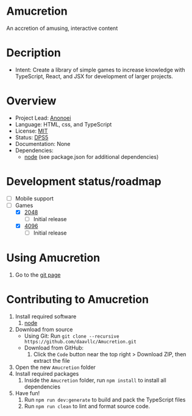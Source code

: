# Amucretion

An accretion of amusing, interactive content

# Decription <span id="amucretion-description"></span>

-   Intent: Create a library of simple games to increase knowledge with TypeScript, React, and JSX for development of larger projects.

# Overview <span id="amucretion-overview"></span>

-   Project Lead: [Anonoei](https://github.com/Anonoei)
-   Language: HTML, css, and TypeScript
-   License: [MIT](https://mit-license.org/)
-   Status: [DPS5](https://daav.us/dps)
-   Documentation: None
-   Dependencies:
    -   [node](https://nodejs.org/en/download/) (see package.json for additional dependencies)

# Development status/roadmap <span id="amucretion-development">

-   [ ] Mobile support
-   [ ] Games
    -   [x] [2048](https://daavllc.github.io/Amucretion//dist/html/2048.html)
        -   [ ] Initial release
    -   [x] [4096](https://daavllc.github.io/Amucretion//dist/html/4096.html)
        -   [ ] Initial release

# Using Amucretion <span id="using-amucretion"></span>

1. Go to the [git page](https://daavllc.github.io/Amucretion)

# Contributing to Amucretion <span id="contribute-amucretion"></span>

1.  Install required software
    1. [node](https://nodejs.org/en/download/)
2.  Download from source
    -   Using Git: Run `git clone --recursive https://github.com/daavllc/Amucretion.git`
    -   Download from GitHub:
        1. Click the `Code` button near the top right > Download ZIP, then extract the file
3.  Open the new `Amucretion` folder
4.  Install required packages
    1. Inside the `Amucretion` folder, run `npm install` to install all dependencies
5.  Have fun!
    1. Run `npm run dev:generate` to build and pack the TypeScript files
    2. Run `npm run clean` to lint and format source code.
